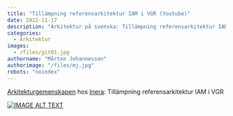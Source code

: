 ```yaml
---
title: "Tillämpning referensarkitektur IAM i VGR (Youtube)"
date: 2022-11-17
description: "Arkitektur på svenska: Tillämpning referensarkitektur IAM i VGR"
categories:
  - Arkitektur
images:
  - /files/git01.jpg
authorname: "Mårten Johannesson"
authorimage: "/files/mj.jpg"
robots: "noindex"
---
```



<!--more-->
[Arkitekturgemenskapen](https://www.inera.se/tjanster/gemensam-arkitektur/arkitekturgemenskapen/) hos [Inera](https://www.inera.se): Tillämpning referensarkitektur IAM i VGR

[![IMAGE ALT TEXT](http://img.youtube.com/vi/0WUxBWbeB1U/0.jpg)](http://www.youtube.com/watch?v=0WUxBWbeB1U "Video Title")